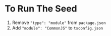 # To Run The Seed

1. Remove `"type": "module"` from `package.json`
2. Add `"module": "CommonJS"` to `tsconfig.json`
